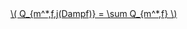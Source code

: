 <a href="/eco2_guide_center/1.%20ECO2%20Logic%20Guide/Hee1_Equation_List.html" class="equation-link" target="_blank" rel="noopener noreferrer">
  \( Q_{m^*,f,j(Dampf)} = \sum Q_{m^*,f} \) 
</a>
